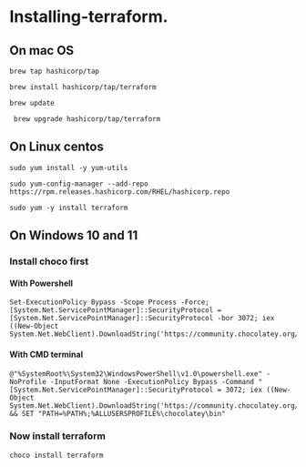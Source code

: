 # Installing-terraform.
## On mac OS
```
brew tap hashicorp/tap
```
```
brew install hashicorp/tap/terraform
```
```
brew update
```
```
 brew upgrade hashicorp/tap/terraform
 ```
 
 
 ## On Linux centos
 ```
 sudo yum install -y yum-utils
 ```
 ```
 sudo yum-config-manager --add-repo https://rpm.releases.hashicorp.com/RHEL/hashicorp.repo
 ```
 ```
 sudo yum -y install terraform
 ```
 ## On Windows 10 and 11
 ### Install choco first
 #### With Powershell
 ```
 Set-ExecutionPolicy Bypass -Scope Process -Force; [System.Net.ServicePointManager]::SecurityProtocol = [System.Net.ServicePointManager]::SecurityProtocol -bor 3072; iex ((New-Object System.Net.WebClient).DownloadString('https://community.chocolatey.org/install.ps1'))
 ```
 #### With CMD terminal
 ```
 @"%SystemRoot%\System32\WindowsPowerShell\v1.0\powershell.exe" -NoProfile -InputFormat None -ExecutionPolicy Bypass -Command "[System.Net.ServicePointManager]::SecurityProtocol = 3072; iex ((New-Object System.Net.WebClient).DownloadString('https://community.chocolatey.org/install.ps1'))" && SET "PATH=%PATH%;%ALLUSERSPROFILE%\chocolatey\bin"
 ```
 ### Now install terraform
 ```
 choco install terraform
 ```
